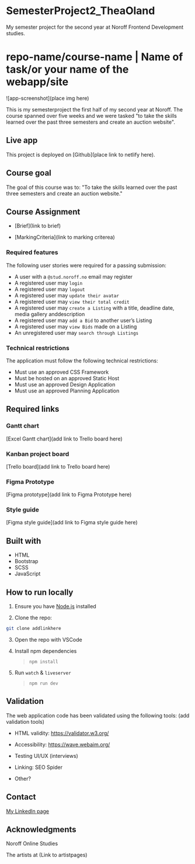 # SemesterProject2_TheaOland
My semester project for the second year at Noroff Frontend Development studies.

# repo-name/course-name | Name of task/or your name of the webapp/site

![app-screenshot](place img here)

This is my semesterproject the first half of my second year at Noroff. The course spanned over five weeks and we were tasked "to take the skills learned over the past three semesters and create an auction website".

## Live app

This project is deployed on [Github](place link to netlify here).

## Course goal

The goal of this course was to:
"To take the skills learned over the past three semesters and create an auction website."

## Course Assignment

- [Brief](link to brief)

- [MarkingCriteria](link to marking criterea)

### Required features

The following user stories were required for a passing submission:

- A user with a `@stud.noroff.no` email may register
- A registered user may `login`
- A registered user may `logout`
- A registered user may `update their avatar`
- A registered user may `view their total credit`
- A registered user may `create a Listing` with a title, deadline date, media gallery anddescription
- A registered user may `add a Bid` to another user’s Listing
- A registered user may `view Bids` made on a Listing
- An unregistered user may `search through Listings`

### Technical restrictions

The application must follow the following technical restrictions:

- Must use an approved CSS Framework
- Must be hosted on an approved Static Host
- Must use an approved Design Application
- Must use an approved Planning Application

## Required links

### Gantt chart

[Excel Gantt chart](add link to Trello board here)

### Kanban project board

[Trello board](add link to Trello board here)

### Figma Prototype

[Figma prototype](add link to Figma Prototype here)

### Style guide

[Figma style guide](add link to Figma style guide here)

## Built with

- HTML
- Bootstrap
- SCSS
- JavaScript

## How to run locally

1. Ensure you have [Node.js](https://nodejs.org/) installed

2. Clone the repo:

```bash
git clone addlinkhere
```

3. Open the repo with VSCode

4. Install npm dependencies

   > `npm install`

5. Run `watch` & `liveserver`

   > `npm run dev`

## Validation

The web application code has been validated using the following tools:
(add validation tools)

- HTML validity: <https://validator.w3.org/>

- Accessibility: <https://wave.webaim.org/>

- Testing UI/UX (interviews)

- Linking: SEO Spider

- Other?

## Contact

[My LinkedIn page](https://www.linkedin.com/in/thea-oland-b38175139/)

## Acknowledgments

Noroff Online Studies

The artists at (Link to artistpages)
